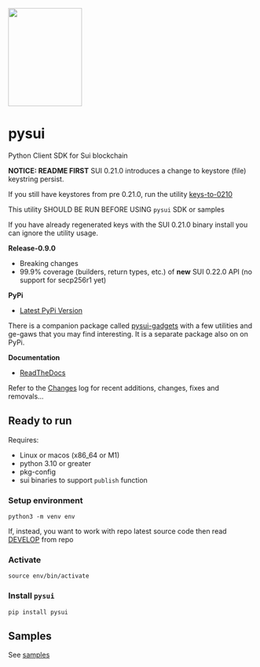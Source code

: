 <img src="https://raw.githubusercontent.com/FrankC01/pysui/main/images//pysui_logo_color.png" width="150" height="200"/>

# pysui

Python Client SDK for Sui blockchain

**NOTICE: README FIRST**
SUI 0.21.0 introduces a change to keystore (file) keystring persist.

If you still have keystores from pre 0.21.0, run the utility [keys-to-0210](https://github.com/FrankC01/pysui/blob/main/samples/README.md)

This utility SHOULD BE RUN BEFORE USING `pysui` SDK or samples

If you have already regenerated keys with the SUI 0.21.0 binary install you can ignore the utility usage.

**Release-0.9.0**

- Breaking changes
- 99.9% coverage (builders, return types, etc.) of **new** SUI 0.22.0 API (no support for secp256r1 yet)

**PyPi**

- [Latest PyPi Version](https://pypi.org/project/pysui/)

There is a companion package called [pysui-gadgets](https://github.com/FrankC01/pysui_gadgets) with a few utilities and ge-gaws that
you may find interesting. It is a separate package also on on PyPi.

**Documentation**

- [ReadTheDocs](https://pysui.readthedocs.io/en/latest/index.html)

Refer to the [Changes](https://github.com/FrankC01/pysui/blob/main/CHANGELOG.md) log for recent additions, changes, fixes and removals...

## Ready to run

Requires:

- Linux or macos (x86_64 or M1)
- python 3.10 or greater
- pkg-config
- sui binaries to support `publish` function

### Setup environment

`python3 -m venv env`

If, instead, you want to work with repo latest source code then read [DEVELOP](https://github.com/FrankC01/pysui/blob/main/DEVELOP.md) from repo

### Activate

`source env/bin/activate`

### Install `pysui`

`pip install pysui`

## Samples

See [samples](https://github.com/FrankC01/pysui/blob/main/samples/README.md)
